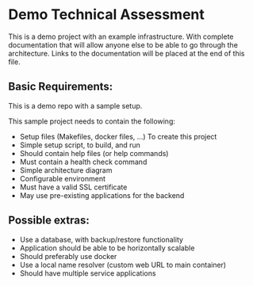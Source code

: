 # Demo Technical Assessment

This is a demo project with an example infrastructure. With complete documentation
that will allow anyone else to be able to go through the architecture. Links to
the documentation will be placed at the end of this file.

## Basic Requirements:

This is a demo repo with a sample setup.

This sample project needs to contain the following:

* Setup files (Makefiles, docker files, ...) To create this project
* Simple setup script, to build, and run
* Should contain help files (or help commands)
* Must contain a health check command
* Simple architecture diagram
* Configurable environment
* Must have a valid SSL certificate
* May use pre-existing applications for the backend

## Possible extras:

* Use a database, with backup/restore functionality
* Application should be able to be horizontally scalable
* Should preferably use docker
* Use a local name resolver (custom web URL to main container)
* Should have multiple service applications

